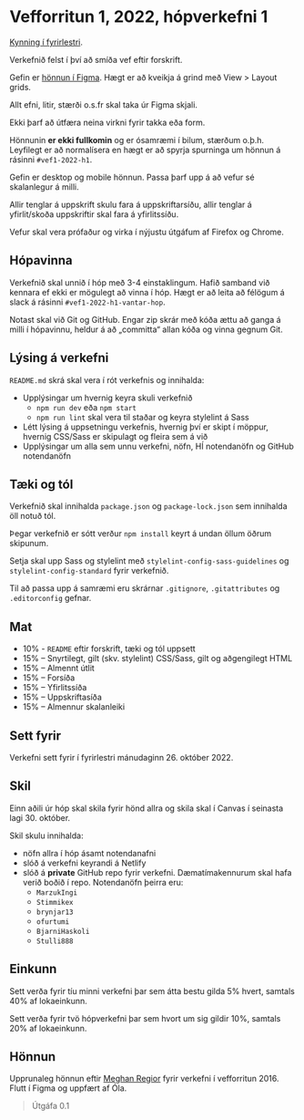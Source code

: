 # Vefforritun 1, 2022, hópverkefni 1

[Kynning í fyrirlestri](https://youtu.be/AMb-bmaRlU0).

Verkefnið felst í því að smíða vef eftir forskrift.

Gefin er [hönnun í Figma](https://www.figma.com/file/oG7glHy9F872ywateHdVLV/Vefforritun-1%2C-2022%2C-h%C3%B3pverkefni-1). Hægt er að kveikja á grind með View > Layout grids.

Allt efni, litir, stærði o.s.fr skal taka úr Figma skjali.

Ekki þarf að útfæra neina virkni fyrir takka eða form.

Hönnunin **er ekki fullkomin** og er ósamræmi í bilum, stærðum o.þ.h. Leyfilegt er að normalísera en hægt er að spyrja spurninga um hönnun á rásinni `#vef1-2022-h1`.

Gefin er desktop og mobile hönnun. Passa þarf upp á að vefur sé skalanlegur á milli.

Allir tenglar á uppskrift skulu fara á uppskriftarsíðu, allir tenglar á yfirlit/skoða uppskriftir skal fara á yfirlitssíðu.

Vefur skal vera prófaður og virka í nýjustu útgáfum af Firefox og Chrome.

## Hópavinna

Verkefnið skal unnið í hóp með 3-4 einstaklingum. Hafið samband við kennara ef ekki er mögulegt að vinna í hóp. Hægt er að leita að félögum á slack á rásinni `#vef1-2022-h1-vantar-hop`.

Notast skal við Git og GitHub. Engar zip skrár með kóða ættu að ganga á milli í hópavinnu, heldur á að „committa“ allan kóða og vinna gegnum Git.

## Lýsing á verkefni

`README.md` skrá skal vera í rót verkefnis og innihalda:

* Upplýsingar um hvernig keyra skuli verkefnið
  * `npm run dev` eða `npm start`
  * `npm run lint` skal vera til staðar og keyra stylelint á Sass
* Létt lýsing á uppsetningu verkefnis, hvernig því er skipt í möppur, hvernig CSS/Sass er skipulagt og fleira sem á við
* Upplýsingar um alla sem unnu verkefni, nöfn, HÍ notendanöfn og GitHub notendanöfn

## Tæki og tól

Verkefnið skal innihalda `package.json` og `package-lock.json` sem innihalda öll notuð tól.

Þegar verkefnið er sótt verður `npm install` keyrt á undan öllum öðrum skipunum.

Setja skal upp Sass og stylelint með `stylelint-config-sass-guidelines` og `stylelint-config-standard` fyrir verkefnið.

Til að passa upp á samræmi eru skrárnar `.gitignore`, `.gitattributes` og `.editorconfig` gefnar.

## Mat

* 10% - `README` eftir forskrift, tæki og tól uppsett
* 15% – Snyrtilegt, gilt (skv. stylelint) CSS/Sass, gilt og aðgengilegt HTML
* 15% – Almennt útlit
* 15% – Forsíða
* 15% – Yfirlitssíða
* 15% – Uppskriftasíða
* 15% – Almennur skalanleiki

## Sett fyrir

Verkefni sett fyrir í fyrirlestri mánudaginn 26. október 2022.

## Skil

Einn aðili úr hóp skal skila fyrir hönd allra og skila skal í Canvas í seinasta lagi 30. október.

Skil skulu innihalda:

* nöfn allra í hóp ásamt notendanafni
* slóð á verkefni keyrandi á Netlify
* slóð á **private** GitHub repo fyrir verkefni. Dæmatímakennurum skal hafa verið boðið í repo. Notendanöfn þeirra eru:
  * `MarzukIngi`
  * `Stimmikex`
  * `brynjar13`
  * `ofurtumi`
  * `BjarniHaskoli`
  * `Stulli888`

## Einkunn

Sett verða fyrir tíu minni verkefni þar sem átta bestu gilda 5% hvert, samtals 40% af lokaeinkunn.

Sett verða fyrir tvö hópverkefni þar sem hvort um sig gildir 10%, samtals 20% af lokaeinkunn.

## Hönnun

Upprunaleg hönnun eftir [Meghan Regior](https://twitter.com/meghanregior) fyrir verkefni í vefforritun 2016. Flutt í Figma og uppfært af Óla.

> Útgáfa 0.1
